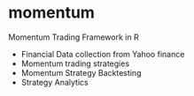 # momentum
Momentum Trading Framework in R

- Financial Data collection from Yahoo finance
- Momentum trading strategies
- Momentum Strategy Backtesting
- Strategy Analytics




